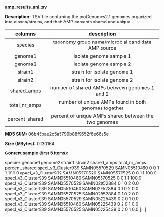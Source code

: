 **amp_results_ani.tsv**

**Description:**	TSV-file containing the proGenomes2.1 genomes organized into clones/strains, and
                        their AMP contents shared and unique.

| **columns** | **description** |
| :---: | :---: |
| species | taxonomy group name/microbial candidate AMP source | 
| genome1 | isolate genome sample 1 |
| genome2 | isolate genome sample 2 |
| strain1 | strain for isolate genome 1 | 
| strain2 | strain for isolate genome 2 |
| shared_amps | number of shared AMPs between genomes 1 and 2 |
| total_nr_amps | number of unique AMPs found in both genomes together |
| percent_shared | percent of unique AMPs shared between the two genomes |


**MD5 SUM:**	06b45bae2c5a5799b88f9652f6e66e5e

**Size (MBytes):**	0.130164

**Content sample (first 5 items):**

species	genome1	genome2	strain1	strain2	shared_amps	total_nr_amps	percent_shared
specI_v3_Cluster939	SAMN05570529	SAMN05510460	0	0	1	1	100.0
specI_v3_Cluster939	SAMN05570529	SAMN05570525	0	0	1	1	100.0
specI_v3_Cluster939	SAMN05510460	SAMN05570525	0	0	1	1	100.0
specI_v3_Cluster939	SAMN05570529	SAMN02952884	0	1	0	2	0.0
specI_v3_Cluster939	SAMN05510460	SAMN02952884	0	1	0	2	0.0
specI_v3_Cluster939	SAMN05570525	SAMN02952884	0	1	0	2	0.0
specI_v3_Cluster939	SAMN05570529	SAMN05225439	0	2	0	1	0.0
specI_v3_Cluster939	SAMN05510460	SAMN05225439	0	2	0	1	0.0
specI_v3_Cluster939	SAMN05570525	SAMN05225439	0	2	0	1	0.0
[...]
